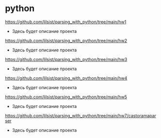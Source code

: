 # python

https://github.com/lilsist/parsing_with_python/tree/main/hw1
* Здесь будет описание проекта

https://github.com/lilsist/parsing_with_python/tree/main/hw2
* Здесь будет описание проекта

https://github.com/lilsist/parsing_with_python/tree/main/hw3
* Здесь будет описание проекта

https://github.com/lilsist/parsing_with_python/tree/main/hw4
* Здесь будет описание проекта

https://github.com/lilsist/parsing_with_python/tree/main/hw5
* Здесь будет описание проекта

https://github.com/lilsist/parsing_with_python/tree/main/hw7/castoramaparser
* Здесь будет описание проекта

